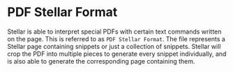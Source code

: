 # PDF Stellar Format

Stellar is able to interpret special PDFs with certain text commands written on the page. This is referred to as `PDF Stellar Format`.
The file represents a Stellar page containing snippets or just a collection of snippets. Stellar will crop the PDF into multiple pieces to generate every snippet individually, and is also able to generate the corresponding page containing them.